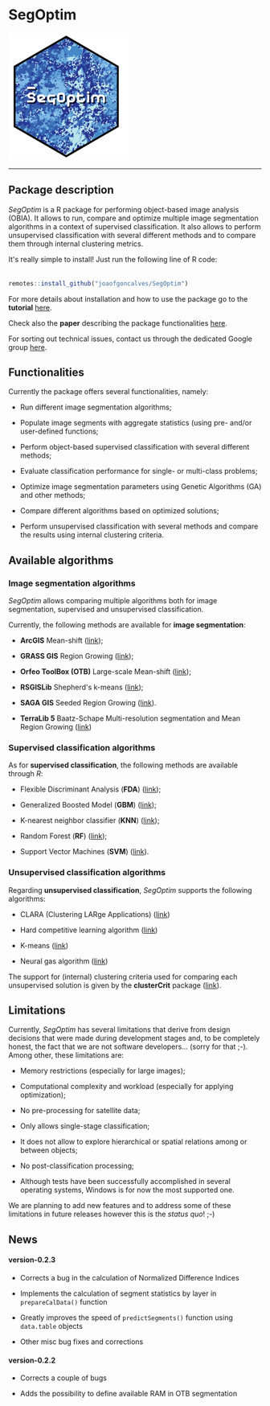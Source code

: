 
# SegOptim 

![SegOptim logo](./man/figures/logo.png)

--------------------------------------------------------------------------------------

## Package description 

_SegOptim_ is a R package for performing object-based image analysis (OBIA). It 
allows to run, compare and optimize multiple image segmentation algorithms in a 
context of supervised classification. 
It also allows to perform unsupervised classification with several different methods and to 
compare them through internal clustering metrics.

It's really simple to install! Just run the following line of R code:


```R

remotes::install_github("joaofgoncalves/SegOptim")

```

For more details about installation and how to use the package go to the __tutorial__ [here](https://segoptim.bitbucket.io/docs/).

Check also the __paper__ describing the package functionalities [here](https://www.sciencedirect.com/science/article/pii/S0303243418303556).

For sorting out technical issues, contact us through the dedicated Google group [here](https://groups.google.com/forum/#!forum/segoptim-user-group).

## Functionalities

Currently the package offers several functionalities, namely:     

- Run different image segmentation algorithms;

- Populate image segments with aggregate statistics (using pre- and/or user-defined functions;

- Perform object-based supervised classification with several different methods;

- Evaluate classification performance for single- or multi-class problems;

- Optimize image segmentation parameters using Genetic Algorithms (GA) and other methods;

- Compare different algorithms based on optimized solutions;

- Perform unsupervised classification with several methods and compare the results using internal clustering criteria.

## Available algorithms

### Image segmentation algorithms

_SegOptim_ allows comparing multiple algorithms both for image segmentation, supervised and 
unsupervised classification.

Currently, the following methods are available for __image segmentation__:     

- __ArcGIS__ Mean-shift 
([link](http://desktop.arcgis.com/en/arcmap/10.3/tools/spatial-analyst-toolbox/segment-mean-shift.htm));

- __GRASS GIS__ Region Growing 
([link](https://grass.osgeo.org/grass73/manuals/i.segment.html));

- __Orfeo ToolBox (OTB)__ Large-scale Mean-shift
([link](https://www.orfeo-toolbox.org/CookBook/Applications/app_MeanShiftSmoothing.html));

- __RSGISLib__ Shepherd's k-means 
([link](http://www.rsgislib.org/rsgislib_segmentation.html));

- __SAGA GIS__ Seeded Region Growing 
([link](http://www.saga-gis.org/saga_tool_doc/4.0.1/imagery_segmentation_3.html)).

- __TerraLib 5__ Baatz-Schape Multi-resolution segmentation and Mean Region Growing ([link](http://www.dpi.inpe.br/terralib5/wiki/doku.php?id=start))


### Supervised classification algorithms

As for __supervised classification__, the following methods are available through _R_:      

- Flexible Discriminant Analysis (__FDA__) 
([link](https://CRAN.R-project.org/package=mda));

- Generalized Boosted Model (__GBM__) 
([link](https://CRAN.R-project.org/package=gbm));

- K-nearest neighbor classifier (__KNN__) 
([link](https://CRAN.R-project.org/package=class)); 

- Random Forest (__RF__) 
([link](https://CRAN.R-project.org/package=randomForest));

- Support Vector Machines (__SVM__) 
([link](https://CRAN.R-project.org/package=e1071)).
         
     
### Unsupervised classification algorithms
     
      
Regarding __unsupervised classification__, _SegOptim_ supports the following algorithms:      

- CLARA (Clustering LARge Applications) 
([link](https://CRAN.R-project.org/package=cluster))

- Hard competitive learning algorithm 
([link](https://CRAN.R-project.org/package=cclust))

- K-means 
([link](https://stat.ethz.ch/R-manual/R-devel/library/stats/html/kmeans.html))

- Neural gas algorithm 
([link](https://CRAN.R-project.org/package=cclust))

     
The support for (internal) clustering criteria used for comparing each unsupervised solution is given by 
the __clusterCrit__ package ([link](https://CRAN.R-project.org/package=clusterCrit)).


## Limitations

Currently, _SegOptim_ has several limitations that derive from design decisions that were 
made during development stages and, to be completely honest, the fact that we are not software developers... 
(sorry for that ;-). Among other, these limitations are:

- Memory restrictions (especially for large images);

- Computational complexity and workload (especially for applying optimization);

- No pre-processing for satellite data;

- Only allows single-stage classification;

- It does not allow to explore hierarchical or spatial relations among or between objects;

- No post-classification processing;

- Although tests have been successfully accomplished in several operating systems, Windows is for now the most supported one.


We are planning to add new features and to address some of these limitations in future releases however 
this is the _status quo_! ;-)


## News

#### version-0.2.3

- Corrects a bug in the calculation of Normalized Difference Indices

- Implements the calculation of segment statistics by layer in `prepareCalData()` function

- Greatly improves the speed of `predictSegments()` function using `data.table` objects

- Other misc bug fixes and corrections

#### version-0.2.2

- Corrects a couple of bugs

- Adds the possibility to define available RAM in OTB segmentation
